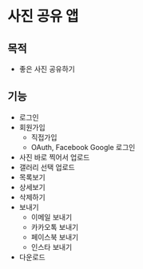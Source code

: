 # 사진 공유 앱
## 목적
* 좋은 사진 공유하기

## 기능
* 로그인
* 회원가입
  * 직접가입
  * OAuth, Facebook Google 로그인
* 사진 바로 찍어서 업로드
* 갤러리 선택 업로드
* 목록보기
* 상세보기
* 삭제하기
* 보내기
  * 이메일 보내기
  * 카카오톡 보내기
  * 페이스북 보내기
  * 인스타 보내기
* 다운로드
